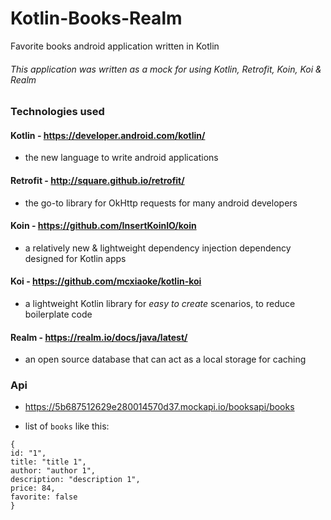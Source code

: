 # Kotlin-Books-Realm

Favorite books android application written in Kotlin

###### This application was written as a mock for using Kotlin, Retrofit, Koin, Koi & Realm

### Technologies used

#### Kotlin - https://developer.android.com/kotlin/ 

- the new language to write android applications

#### Retrofit - http://square.github.io/retrofit/ 

- the go-to library for OkHttp requests for many android developers

#### Koin - https://github.com/InsertKoinIO/koin 

- a relatively new & lightweight dependency injection dependency designed for Kotlin apps

#### Koi - https://github.com/mcxiaoke/kotlin-koi

- a lightweight Kotlin library for _easy to create_ scenarios, to reduce boilerplate code

#### Realm - https://realm.io/docs/java/latest/

- an open source database that can act as a local storage for caching

### Api

- https://5b687512629e280014570d37.mockapi.io/booksapi/books

- list of `books` like this:

```
{
id: "1",
title: "title 1",
author: "author 1",
description: "description 1",
price: 84,
favorite: false
}
```
